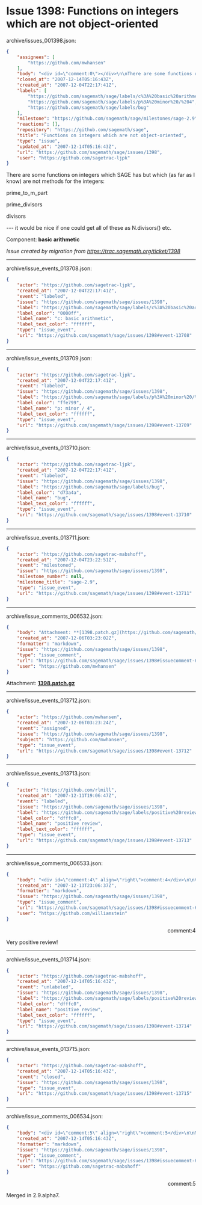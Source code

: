 # Issue 1398: Functions on integers which are not object-oriented

archive/issues_001398.json:
```json
{
    "assignees": [
        "https://github.com/mwhansen"
    ],
    "body": "<div id=\"comment:0\"></div>\n\nThere are some functions on integers which SAGE has but which (as far as I know) are not methods for the integers:\n\nprime_to_m_part\n\nprime_divisors\n\ndivisors\n\n--- it would be nice if one could get all of these as N.divisors() etc.\n\nComponent: **basic arithmetic**\n\n_Issue created by migration from https://trac.sagemath.org/ticket/1398_\n\n",
    "closed_at": "2007-12-14T05:16:43Z",
    "created_at": "2007-12-04T22:17:41Z",
    "labels": [
        "https://github.com/sagemath/sage/labels/c%3A%20basic%20arithmetic",
        "https://github.com/sagemath/sage/labels/p%3A%20minor%20/%204",
        "https://github.com/sagemath/sage/labels/bug"
    ],
    "milestone": "https://github.com/sagemath/sage/milestones/sage-2.9",
    "reactions": [],
    "repository": "https://github.com/sagemath/sage",
    "title": "Functions on integers which are not object-oriented",
    "type": "issue",
    "updated_at": "2007-12-14T05:16:43Z",
    "url": "https://github.com/sagemath/sage/issues/1398",
    "user": "https://github.com/sagetrac-ljpk"
}
```
<div id="comment:0"></div>

There are some functions on integers which SAGE has but which (as far as I know) are not methods for the integers:

prime_to_m_part

prime_divisors

divisors

--- it would be nice if one could get all of these as N.divisors() etc.

Component: **basic arithmetic**

_Issue created by migration from https://trac.sagemath.org/ticket/1398_





---

archive/issue_events_013708.json:
```json
{
    "actor": "https://github.com/sagetrac-ljpk",
    "created_at": "2007-12-04T22:17:41Z",
    "event": "labeled",
    "issue": "https://github.com/sagemath/sage/issues/1398",
    "label": "https://github.com/sagemath/sage/labels/c%3A%20basic%20arithmetic",
    "label_color": "0000ff",
    "label_name": "c: basic arithmetic",
    "label_text_color": "ffffff",
    "type": "issue_event",
    "url": "https://github.com/sagemath/sage/issues/1398#event-13708"
}
```



---

archive/issue_events_013709.json:
```json
{
    "actor": "https://github.com/sagetrac-ljpk",
    "created_at": "2007-12-04T22:17:41Z",
    "event": "labeled",
    "issue": "https://github.com/sagemath/sage/issues/1398",
    "label": "https://github.com/sagemath/sage/labels/p%3A%20minor%20/%204",
    "label_color": "ffe799",
    "label_name": "p: minor / 4",
    "label_text_color": "ffffff",
    "type": "issue_event",
    "url": "https://github.com/sagemath/sage/issues/1398#event-13709"
}
```



---

archive/issue_events_013710.json:
```json
{
    "actor": "https://github.com/sagetrac-ljpk",
    "created_at": "2007-12-04T22:17:41Z",
    "event": "labeled",
    "issue": "https://github.com/sagemath/sage/issues/1398",
    "label": "https://github.com/sagemath/sage/labels/bug",
    "label_color": "d73a4a",
    "label_name": "bug",
    "label_text_color": "ffffff",
    "type": "issue_event",
    "url": "https://github.com/sagemath/sage/issues/1398#event-13710"
}
```



---

archive/issue_events_013711.json:
```json
{
    "actor": "https://github.com/sagetrac-mabshoff",
    "created_at": "2007-12-04T23:22:51Z",
    "event": "milestoned",
    "issue": "https://github.com/sagemath/sage/issues/1398",
    "milestone_number": null,
    "milestone_title": "sage-2.9",
    "type": "issue_event",
    "url": "https://github.com/sagemath/sage/issues/1398#event-13711"
}
```



---

archive/issue_comments_006532.json:
```json
{
    "body": "Attachment: **[1398.patch.gz](https://github.com/sagemath/sage/files/ticket1398/1398.patch.gz)**",
    "created_at": "2007-12-06T03:23:02Z",
    "formatter": "markdown",
    "issue": "https://github.com/sagemath/sage/issues/1398",
    "type": "issue_comment",
    "url": "https://github.com/sagemath/sage/issues/1398#issuecomment-6532",
    "user": "https://github.com/mwhansen"
}
```

Attachment: **[1398.patch.gz](https://github.com/sagemath/sage/files/ticket1398/1398.patch.gz)**



---

archive/issue_events_013712.json:
```json
{
    "actor": "https://github.com/mwhansen",
    "created_at": "2007-12-06T03:23:24Z",
    "event": "assigned",
    "issue": "https://github.com/sagemath/sage/issues/1398",
    "subject": "https://github.com/mwhansen",
    "type": "issue_event",
    "url": "https://github.com/sagemath/sage/issues/1398#event-13712"
}
```



---

archive/issue_events_013713.json:
```json
{
    "actor": "https://github.com/rlmill",
    "created_at": "2007-12-11T19:06:47Z",
    "event": "labeled",
    "issue": "https://github.com/sagemath/sage/issues/1398",
    "label": "https://github.com/sagemath/sage/labels/positive%20review",
    "label_color": "dfffc0",
    "label_name": "positive review",
    "label_text_color": "ffffff",
    "type": "issue_event",
    "url": "https://github.com/sagemath/sage/issues/1398#event-13713"
}
```



---

archive/issue_comments_006533.json:
```json
{
    "body": "<div id=\"comment:4\" align=\"right\">comment:4</div>\n\nVery positive review!",
    "created_at": "2007-12-13T23:06:37Z",
    "formatter": "markdown",
    "issue": "https://github.com/sagemath/sage/issues/1398",
    "type": "issue_comment",
    "url": "https://github.com/sagemath/sage/issues/1398#issuecomment-6533",
    "user": "https://github.com/williamstein"
}
```

<div id="comment:4" align="right">comment:4</div>

Very positive review!



---

archive/issue_events_013714.json:
```json
{
    "actor": "https://github.com/sagetrac-mabshoff",
    "created_at": "2007-12-14T05:16:43Z",
    "event": "unlabeled",
    "issue": "https://github.com/sagemath/sage/issues/1398",
    "label": "https://github.com/sagemath/sage/labels/positive%20review",
    "label_color": "dfffc0",
    "label_name": "positive review",
    "label_text_color": "ffffff",
    "type": "issue_event",
    "url": "https://github.com/sagemath/sage/issues/1398#event-13714"
}
```



---

archive/issue_events_013715.json:
```json
{
    "actor": "https://github.com/sagetrac-mabshoff",
    "created_at": "2007-12-14T05:16:43Z",
    "event": "closed",
    "issue": "https://github.com/sagemath/sage/issues/1398",
    "type": "issue_event",
    "url": "https://github.com/sagemath/sage/issues/1398#event-13715"
}
```



---

archive/issue_comments_006534.json:
```json
{
    "body": "<div id=\"comment:5\" align=\"right\">comment:5</div>\n\nMerged in 2.9.alpha7.",
    "created_at": "2007-12-14T05:16:43Z",
    "formatter": "markdown",
    "issue": "https://github.com/sagemath/sage/issues/1398",
    "type": "issue_comment",
    "url": "https://github.com/sagemath/sage/issues/1398#issuecomment-6534",
    "user": "https://github.com/sagetrac-mabshoff"
}
```

<div id="comment:5" align="right">comment:5</div>

Merged in 2.9.alpha7.
